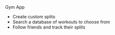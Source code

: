 Gym App

- Create custom splits
- Search a database of workouts to choose from
- Follow friends and track their splits
